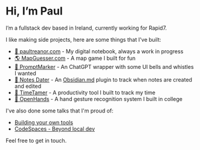 # Hi, I’m Paul 
I’m a fullstack dev based in Ireland, currently working for Rapid7.

I like making side projects, here are some things that I've built: 

- [🍄 paultreanor.com](https://paultreanor.com/) - My digital notebook, always a work in progress
- [🌎 MapGuesser.com](https://www.mapguesser.com/) - A map game I built for fun
- [🔖 PromptMarker](https://paultreanor.com/promptmarker) - An ChatGPT wrapper with some UI bells and whistles I wanted
- [📅 Notes Dater](https://obsidian.md/plugins?id=notes-dater) - An [Obsidian.md](https://obsidian.md/) plugin to track when notes are created and edited
- [🦁 TimeTamer](https://paultreanor.com/time-tamer) - A productivity tool I built to track my time
- [👋 OpenHands](https://github.com/PaulTreanor/OpenHands) - A hand gesture recognition system I built in college


I've also done some talks that I'm proud of:

- [Building your own tools](https://paultreanor.com/build-tools)
- [CodeSpaces - Beyond local dev](https://paultreanor.com/codespaces)

Feel free to get in touch. 
